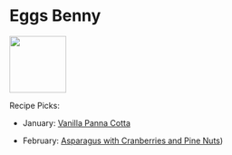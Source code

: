 # Eggs Benny

<img src="http://api.adorable.io/avatars/100/englishmuffin%40flavor.magazine" height="100" width="100" />

Recipe Picks:

- January: [Vanilla Panna Cotta](../recipe/jan/vanilla-panna-cotta.md)

- February: [Asparagus with Cranberries and Pine Nuts](https://www.allrecipes.com/recipe/174361/asparagus-with-cranberries-and-pine-nuts/))